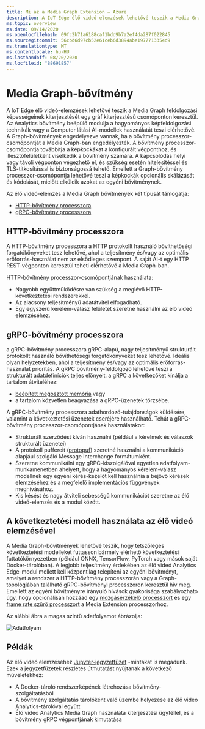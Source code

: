 ```yaml
---
title: Mi az a Media Graph Extension – Azure
description: A IoT Edge élő videó-elemzések lehetővé teszik a Media Graph feldolgozási képességeinek kiterjesztését egy gráf kiterjesztésű csomóponton keresztül.
ms.topic: overview
ms.date: 09/14/2020
ms.openlocfilehash: 09fc2b71a6188caf1bdd9b7a2ef4da287f022845
ms.sourcegitcommit: 56cbd6d97cb52e61ceb6d3894abe1977713354d9
ms.translationtype: MT
ms.contentlocale: hu-HU
ms.lasthandoff: 08/20/2020
ms.locfileid: "88691857"
---
```

# <a name="media-graph-extension"></a>Media Graph-bővítmény

A IoT Edge élő videó-elemzések lehetővé teszik a Media Graph feldolgozási képességeinek kiterjesztését egy gráf kiterjesztésű csomóponton keresztül. Az Analytics bővítmény beépülő modulja a hagyományos képfeldolgozási technikák vagy a Computer látási AI-modellek használatát teszi elérhetővé. A Graph-bővítmények engedélyezve vannak, ha a bővítmény processzor-csomópontját a Media Graph-ban engedélyezték. A bővítmény processzor-csomópontja továbbítja a képkockákat a konfigurált végponthoz, és illesztőfelületként viselkedik a bővítmény számára. A kapcsolódás helyi vagy távoli végponton végezhető el, és szükség esetén hitelesítéssel és TLS-titkosítással is biztonságossá tehető. Emellett a Graph-bővítmény processzor-csomópontja lehetővé teszi a képkockák opcionális skálázását és kódolását, mielőtt elküldik azokat az egyéni bővítménynek.

Az élő videó-elemzés a Media Graph bővítmények két típusát támogatja:

* [HTTP-bővítmény processzora](media-graph-concept.md#http-extension-processor)
* [gRPC-bővítmény processzora](media-graph-concept.md#grpc-extension-processor)

## <a name="http-extension-processor"></a>HTTP-bővítmény processzora

A HTTP-bővítmény processzora a HTTP protokollt használó bővíthetőségi forgatókönyveket tesz lehetővé, ahol a teljesítmény és/vagy az optimális erőforrás-használat nem az elsődleges szempont. A saját AI-t egy HTTP REST-végponton keresztül teheti elérhetővé a Media Graph-ban. 

HTTP-bővítmény processzor-csomópontjának használata:

* Nagyobb együttműködésre van szükség a meglévő HTTP-következtetési rendszerekkel.
* Az alacsony teljesítményű adatátvitel elfogadható.
* Egy egyszerű kérelem-válasz felületet szeretne használni az élő videó elemzéséhez.

## <a name="grpc-extension-processor"></a>gRPC-bővítmény processzora

a gRPC-bővítmény processzora gRPC-alapú, nagy teljesítményű strukturált protokollt használó bővíthetőségi forgatókönyveket tesz lehetővé. Ideális olyan helyzetekben, ahol a teljesítmény és/vagy az optimális erőforrás-használat prioritás. A gRPC bővítmény-feldolgozó lehetővé teszi a strukturált adatdefiníciók teljes előnyeit. a gRPC a következőket kínálja a tartalom átviteléhez:

* [beépített megosztott memória](https://en.wikipedia.org/wiki/Shared_memory) vagy 
* a tartalom közvetlen beágyazása a gRPC-üzenetek törzsébe. 

A gRPC-bővítmény processzora adathordozó-tulajdonságok küldésére, valamint a következtetési üzenetek cseréjére használható.
Tehát a gRPC-bővítmény processzor-csomópontjának használatakor:

* Strukturált szerződést kíván használni (például a kérelmek és válaszok strukturált üzenetei)
* A protokoll puffereit ([protopuf](https://developers.google.com/protocol-buffers)) szeretné használni a kommunikáció alapjául szolgáló Message Interchange formátumként.
* Szeretne kommunikálni egy gRPC-kiszolgálóval egyetlen adatfolyam-munkamenetben ahelyett, hogy a hagyományos kérelem-válasz modellnek egy egyéni kérés-kezelőt kell használnia a bejövő kérések elemzéséhez és a megfelelő implementációs függvények meghívásához. 
* Kis késést és nagy átviteli sebességű kommunikációt szeretne az élő videó-elemzés és a modul között.

## <a name="use-your-inferencing-model-with-live-video-analytics"></a>A következtetési modell használata az élő videó elemzésével

A Media Graph-bővítmények lehetővé teszik, hogy tetszőleges következtetési modelleket futtasson bármely elérhető következtetési futtatókörnyezetben (például ONNX, TensorFlow, PyTorch vagy mások saját Docker-tárolóban). A legjobb teljesítmény érdekében az élő videó Analytics Edge-modul mellett kell központilag telepíteni az egyéni bővítményt, amelyet a rendszer a HTTP-bővítmény processzorán vagy a Graph-topológiában található gRPC-bővítményi processzoron keresztül hív meg. Emellett az egyéni bővítményre irányuló hívások gyakorisága szabályozható úgy, hogy opcionálisan hozzáad egy [mozgásérzékelő processzort](media-graph-concept.md#motion-detection-processor) és egy [frame rate szűrő processzort](media-graph-concept.md#frame-rate-filter-processor) a Media Extension processzorhoz.

Az alábbi ábra a magas szintű adatfolyamot ábrázolja:
 
![Adatfolyam](./media/media-graph-extension/data-flow.png)

## <a name="samples"></a>Példák

Az élő videó elemzéséhez [Jupyter-jegyzetfüzet](https://jupyter.org/) -mintákat is megadunk. Ezek a jegyzetfüzetek részletes útmutatást nyújtanak a következő műveletekhez:

* A Docker-tároló rendszerképének létrehozása bővítmény-szolgáltatásból
* A bővítmény szolgáltatás tárolóként való üzembe helyezése az élő video Analytics-tárolóval együtt
* Élő video Analytics Media Graph használata kiterjesztési ügyféllel, és a bővítmény gRPC végpontjának kimutatása
